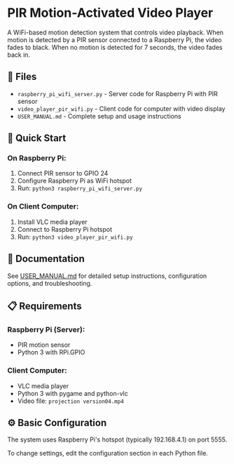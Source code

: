 # PIR Motion-Activated Video Player

A WiFi-based motion detection system that controls video playback. When motion is detected by a PIR sensor connected to a Raspberry Pi, the video fades to black. When no motion is detected for 7 seconds, the video fades back in.

## 📁 Files

- `raspberry_pi_wifi_server.py` - Server code for Raspberry Pi with PIR sensor
- `video_player_pir_wifi.py` - Client code for computer with video display
- `USER_MANUAL.md` - Complete setup and usage instructions

## 🚀 Quick Start

### On Raspberry Pi:
1. Connect PIR sensor to GPIO 24
2. Configure Raspberry Pi as WiFi hotspot
3. Run: `python3 raspberry_pi_wifi_server.py`

### On Client Computer:
1. Install VLC media player
2. Connect to Raspberry Pi hotspot
3. Run: `python3 video_player_pir_wifi.py`

## 📖 Documentation

See [USER_MANUAL.md](USER_MANUAL.md) for detailed setup instructions, configuration options, and troubleshooting.

## 📋 Requirements

### Raspberry Pi (Server):
- PIR motion sensor
- Python 3 with RPi.GPIO

### Client Computer:
- VLC media player
- Python 3 with pygame and python-vlc
- Video file: `projection version04.mp4`

## ⚙️ Basic Configuration

The system uses Raspberry Pi's hotspot (typically 192.168.4.1) on port 5555.

To change settings, edit the configuration section in each Python file.

